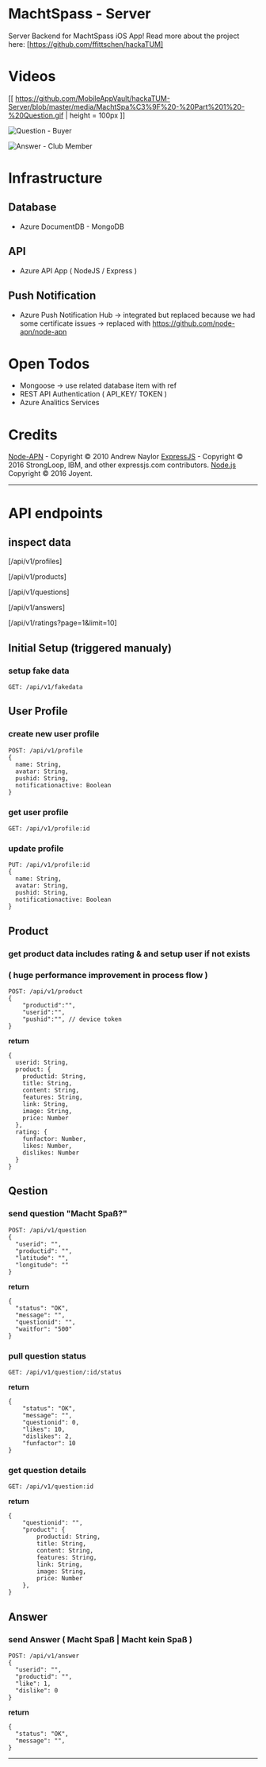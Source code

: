 
# MachtSpass - Server

Server Backend for MachtSpass iOS App!
Read more about the project here: [https://github.com/ffittschen/hackaTUM]

# Videos
[[ https://github.com/MobileAppVault/hackaTUM-Server/blob/master/media/MachtSpa%C3%9F%20-%20Part%201%20-%20Question.gif | height = 100px ]]

![Question - Buyer](https://github.com/MobileAppVault/hackaTUM-Server/blob/master/media/MachtSpa%C3%9F%20-%20Part%201%20-%20Question.gif)

![Answer - Club Member](https://github.com/MobileAppVault/hackaTUM-Server/blob/master/media/MachtSpa%C3%9F%20-%20Part%202%20-%20%20Answer.gif|height=100px)

# Infrastructure

## Database

- Azure DocumentDB - MongoDB

## API

- Azure API App ( NodeJS / Express )

## Push Notification 

- Azure Push Notification Hub 
    -> integrated but replaced because we had some certificate issues 
    -> replaced with https://github.com/node-apn/node-apn

# Open Todos

- Mongoose -> use related database item with ref 
- REST API Authentication ( API_KEY/ TOKEN )
- Azure Analitics Services

# Credits

[Node-APN](https://github.com/node-apn/node-apn) - Copyright © 2010 Andrew Naylor
[ExpressJS](http://expressjs.com/) - Copyright © 2016 StrongLoop, IBM, and other expressjs.com contributors.
[Node.js](https://nodejs.org/en/) Copyright © 2016 Joyent.

---

# API endpoints

## inspect data

[/api/v1/profiles]

[/api/v1/products]

[/api/v1/questions]

[/api/v1/answers]

[/api/v1/ratings?page=1&limit=10]

## Initial Setup (triggered manualy)

### setup fake data

    GET: /api/v1/fakedata

## User Profile

### create new user profile 
    
    POST: /api/v1/profile
    {
      name: String,
      avatar: String,
      pushid: String,
      notificationactive: Boolean
    }

### get user profile 
    
    GET: /api/v1/profile:id

### update profile

    PUT: /api/v1/profile:id
    {
      name: String,
      avatar: String,
      pushid: String,
      notificationactive: Boolean
    }

## Product

### get product data includes rating & and setup user if not exists 
### ( huge performance improvement in process flow )

    POST: /api/v1/product
    {
        "productid":"",
        "userid":"",
        "pushid":"", // device token
    }


**return**

    {
      userid: String,
      product: {
        productid: String,
        title: String,
        content: String,
        features: String,
        link: String,
        image: String,
        price: Number
      },
      rating: {
        funfactor: Number,
        likes: Number,
        dislikes: Number
      }
    }

## Qestion 

### send question "Macht Spaß?"

    POST: /api/v1/question
    {
      "userid": "",
      "productid": "",
      "latitude": "",
      "longitude": ""
    }


**return**

    {
      "status": "OK",
      "message": "",
      "questionid": "",
      "waitfor": "500"
    }

### pull question status

    GET: /api/v1/question/:id/status
    
**return**

    {
        "status": "OK",
        "message": "",
        "questionid": 0,
        "likes": 10,
        "dislikes": 2,
        "funfactor": 10
    }


### get question details

    GET: /api/v1/question:id
    
**return**

    {
        "questionid": "",
        "product": {
            productid: String,
            title: String,
            content: String,
            features: String,
            link: String,
            image: String,
            price: Number
        },
    }


## Answer 

### send Answer ( Macht Spaß | Macht kein Spaß )

    POST: /api/v1/answer
    {
      "userid": "",
      "productid": "",
      "like": 1,
      "dislike": 0
    }

**return**

    {
      "status": "OK",
      "message": "",
    }

---

